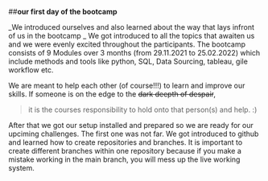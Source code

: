 ##**our first day of the bootcamp** 

_We introduced ourselves and also learned about the way that lays infront of us in the bootcamp
_
We got introduced to all the topics that awaiten us and we were evenly excited throughout the participants. 
  The bootcamp consists of 9 Modules over 3 months (from 29.11.2021 to 25.02.2022) 
  which include methods and tools like python, SQL, Data Sourcing, tableau, gile workflow etc. 

We are meant to help each other (of course!!!) to learn and improve our skills. If someone is on the edge to the ~~dark deepth of despair~~, 
> it is the courses responsibility to hold onto that person(s) and help. :)


After that we got our setup installed and prepared so we are ready for our upciming challenges. 
The first one was not far. We got introduced to github and learned how to create repositories and branches. 
It is important to create different branches within one repository because if you make a mistake working in the main branch, you will mess up the live working system.


